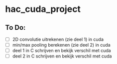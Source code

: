 # hac_cuda_project

## To Do:

- [ ] 2D convolutie uitrekenen (zie deel 1) in cuda
- [ ] min/max pooling berekenen (zie deel 2) in cuda
- [ ] deel 1 in C schrijven en bekijk verschil met cuda
- [ ] deel 2 in C schrijven en bekijk verschil met cuda
